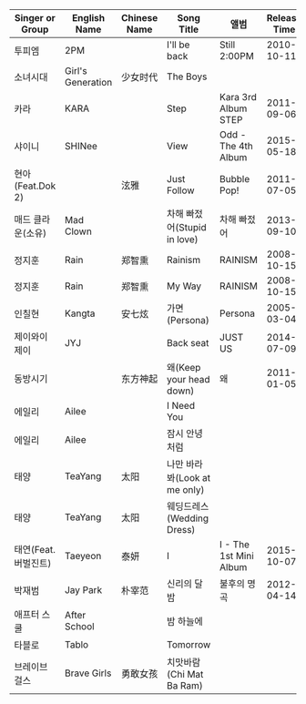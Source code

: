 | Singer or Group     | English Name      | Chinese Name | Song Title                   | 앨범                   | Release Time |
| ------------------- | ----------------- | ------------ | ---------------------------- | ---------------------- | ------------ |
| 투피엠              | 2PM               |              | I'll be back                 | Still 2:00PM           | 2010-10-11   |
| 소녀시대            | Girl's Generation | 少女时代     | The Boys                     |                        |              |
| 카라                | KARA              |              | Step                         | Kara 3rd Album STEP    | 2011-09-06   |
| 샤이니              | SHINee            |              | View                         | Odd - The 4th Album    | 2015-05-18   |
| 현아(Feat.Dok 2)    |                   | 泫雅         | Just Follow                  | Bubble Pop!            | 2011-07-05   |
| 매드 클라운(소유)   | Mad Clown         |              | 차해 빠젔어(Stupid in love)  | 차해 빠젔어            | 2013-09-10   |
| 정지훈              | Rain              | 郑智熏       | Rainism                      | RAINISM                | 2008-10-15   |
| 정지훈              | Rain              | 郑智熏       | My Way                       | RAINISM                | 2008-10-15   |
| 인칠현              | Kangta            | 安七炫       | 가면(Persona)                | Persona                | 2005-03-04   |
| 제이와이제이        | JYJ               |              | Back seat                    | JUST US                | 2014-07-09   |
| 동방시기            |                   | 东方神起     | 왜(Keep your head down)      | 왜                     | 2011-01-05   |
| 에일리              | Ailee             |              | I Need You                   |                        |              |
| 에일리              | Ailee             |              | 잠시 안녕처럼                |                        |              |
| 태양                | TeaYang           | 太阳         | 나만 바라봐(Look at me only) |                        |              |
| 태양                | TeaYang           | 太阳         | 웨딩드레스(Wedding Dress)    |                        |              |
| 태연(Feat.버벌진트) | Taeyeon           | 泰妍         | I                            | I - The 1st Mini Album | 2015-10-07   |
| 박재범              | Jay Park          | 朴宰范       | 신리의 달밤                  | 불후의 명곡            | 2012-04-14   |
| 애프터 스쿨         | After School      |              | 밤 하늘에                    |                        |              |
| 타블로              | Tablo             |              | Tomorrow                     |                        |              |
| 브레이브 걸스       | Brave Girls       | 勇敢女孩     | 치맛바람(Chi Mat Ba Ram)     |                        |              |
